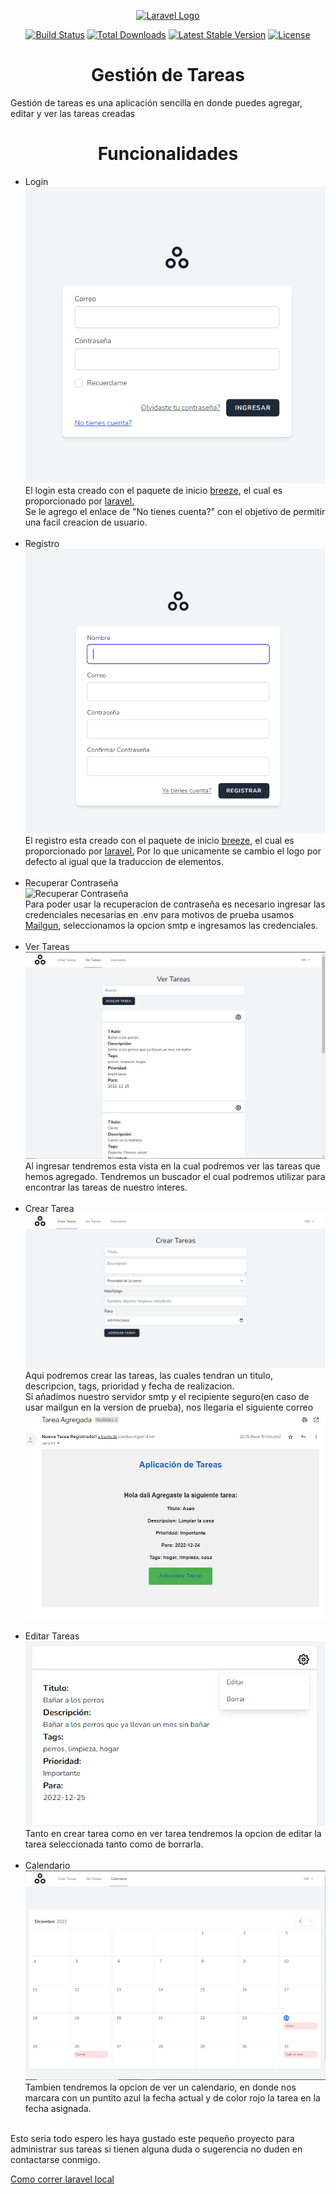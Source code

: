 <p align="center"><a href="https://laravel.com" target="_blank"><img src="https://raw.githubusercontent.com/laravel/art/master/logo-lockup/5%20SVG/2%20CMYK/1%20Full%20Color/laravel-logolockup-cmyk-red.svg" width="400" alt="Laravel Logo"></a></p>

<p align="center">
<a href="https://travis-ci.org/laravel/framework"><img src="https://travis-ci.org/laravel/framework.svg" alt="Build Status"></a>
<a href="https://packagist.org/packages/laravel/framework"><img src="https://img.shields.io/packagist/dt/laravel/framework" alt="Total Downloads"></a>
<a href="https://packagist.org/packages/laravel/framework"><img src="https://img.shields.io/packagist/v/laravel/framework" alt="Latest Stable Version"></a>
<a href="https://packagist.org/packages/laravel/framework"><img src="https://img.shields.io/packagist/l/laravel/framework" alt="License"></a>
</p>

<h1 align="center">Gestión de Tareas</h1>
<p>Gestión de tareas es una aplicación sencilla en donde puedes agregar, editar y ver las tareas creadas</p>
<h1 align="center">Funcionalidades</h1>
<ul>
<li >Login<br>
<img src="./readmeFiles/login.PNG"alt="Login"/><br>El login esta creado con el paquete de inicio <a href="https://laravel.com/docs/9.x/starter-kits#laravel-breeze" target="_blank">breeze</a>, el cual es proporcionado por <a href="https://laravel.com" target="_blank">laravel.</a><br>
Se le agrego el enlace de "No tienes cuenta?" con el objetivo de permitir una facil creacion de usuario.
</li>
<br>
<li >Registro<br>
<img src="./readmeFiles/registro.PNG"alt="Registro"/>
<br>
El registro esta creado con el paquete de inicio <a href="https://laravel.com/docs/9.x/starter-kits#laravel-breeze" target="_blank">breeze</a>, el cual es proporcionado por <a href="https://laravel.com" target="_blank">laravel.</a> Por lo que unicamente se cambio el logo por defecto al igual que la traduccion de elementos.
</li>
<br>
<li >Recuperar Contraseña<br>
<img src="./readmeFiles/recuperarContraseña.PNG"alt="Recuperar Contraseña"/>
<br>
Para poder usar la recuperacion de contraseña es necesario ingresar las credenciales necesarias en .env para motivos de prueba usamos <a href="https://www.mailgun.com/" target="_blank">Mailgun</a>, seleccionamos la opcion smtp e ingresamos las credenciales.
</li>
<br>
<li >Ver Tareas<br>
<img src="./readmeFiles/verTareas.PNG"alt="Ver Tareas"/>
<br>
Al ingresar tendremos esta vista en la cual podremos ver las tareas que hemos agregado. Tendremos un buscador el cual podremos utilizar para encontrar las tareas de nuestro interes.
</li>
<br>
<li >Crear Tarea<br>
<img src="./readmeFiles/agregarTareas.PNG"alt="Crear Tarea"/>
<br>
Aqui podremos crear las tareas, las cuales tendran un titulo, descripcion, tags, prioridad y fecha de realizacion.
<br>
Si añadimos nuestro servidor smtp y el recipiente seguro(en caso de usar mailgun en la version de prueba), nos llegaria el siguiente correo
<img src="./readmeFiles/correoTarea.PNG"alt="Crear Tarea"/>
</li>
<br>
<li >Editar Tareas<br>
<img src="./readmeFiles/editarTarea.PNG"alt="Editar Tareas"/>
<br>
Tanto en crear tarea como en ver tarea tendremos la opcion de editar la tarea seleccionada tanto como de borrarla.
</li>
<br>
<li >Calendario<br>
<img src="./readmeFiles/calendario.PNG"alt="Editar Tareas"/>
<br>
Tambien tendremos la opcion de ver un calendario, en donde nos marcara con un puntito azul la fecha actual y de color rojo la tarea en la fecha asignada.
</li>
<br>
</ul>
<p>Esto seria todo espero les haya gustado este pequeño proyecto para administrar sus tareas si tienen alguna duda o sugerencia no duden en contactarse conmigo.</p>

<a href="https://gist.github.com/hootlex/da59b91c628a6688ceb1">Como correr laravel local</a>